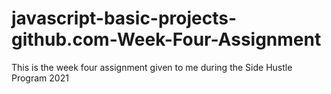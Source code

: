 # javascript-basic-projects-github.com-Week-Four-Assignment
This is the week four assignment given to me during the Side Hustle Program 2021
